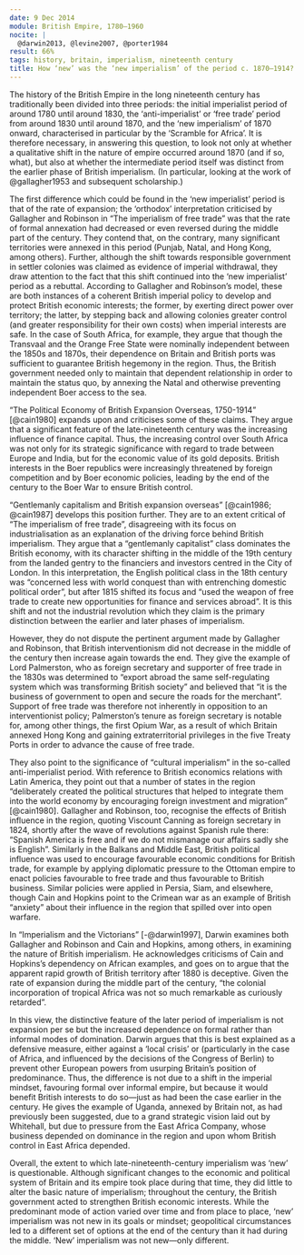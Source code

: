 ```yaml
---
date: 9 Dec 2014
module: British Empire, 1780–1960
nocite: |
  @darwin2013, @levine2007, @porter1984
result: 66%
tags: history, britain, imperialism, nineteenth century
title: How ‘new’ was the ‘new imperialism’ of the period c. 1870–1914?
---
```


The history of the British Empire in the long nineteenth century has traditionally been divided into three periods: the initial imperialist period of around 1780 until around 1830, the ‘anti-imperialist’ or ‘free trade’ period from around 1830 until around 1870, and the ‘new imperialism’ of 1870 onward, characterised in particular by the ‘Scramble for Africa’. It is therefore necessary, in answering this question, to look not only at whether a qualitative shift in the nature of empire occurred around 1870 (and if so, what), but also at whether the intermediate period itself was distinct from the earlier phase of British imperialism. (In particular, looking at the work of @gallagher1953 and subsequent scholarship.)

The first difference which could be found in the ‘new imperialist’ period is that of the rate of expansion; the ‘orthodox’ interpretation criticised by Gallagher and Robinson in “The imperialism of free trade” was that the rate of formal annexation had decreased or even reversed during the middle part of the century. They contend that, on the contrary, many significant territories were annexed in this period (Punjab, Natal, and Hong Kong, among others). Further, although the shift towards responsible government in settler colonies was claimed as evidence of imperial withdrawal, they draw attention to the fact that this shift continued into the ‘new imperialist’ period as a rebuttal. According to Gallagher and Robinson’s model, these are both instances of a coherent British imperial policy to develop and protect British economic interests; the former, by exerting direct power over territory; the latter, by stepping back and allowing colonies greater control (and greater responsibility for their own costs) when imperial interests are safe. In the case of South Africa, for example, they argue that though the Transvaal and the Orange Free State were nominally independent between the 1850s and 1870s, their dependence on Britain and British ports was sufficient to guarantee British hegemony in the region. Thus, the British government needed only to maintain that dependent relationship in order to maintain the status quo, by annexing the Natal and otherwise preventing independent Boer access to the sea.

“The Political Economy of British Expansion Overseas, 1750-1914” [@cain1980] expands upon and criticises some of these claims. They argue that a significant feature of the late-nineteenth century was the increasing influence of finance capital. Thus, the increasing control over South Africa was not only for its strategic significance with regard to trade between Europe and India, but for the economic value of its gold deposits. British interests in the Boer republics were increasingly threatened by foreign competition and by Boer economic policies, leading by the end of the century to the Boer War to ensure British control.

“Gentlemanly capitalism and British expansion overseas” [@cain1986; @cain1987] develops this position further. They are to an extent critical of “The imperialism of free trade”, disagreeing with its focus on industrialisation as an explanation of the driving force behind British imperialism. They argue that a “gentlemanly capitalist” class dominates the British economy, with its character shifting in the middle of the 19th century from the landed gentry to the financiers and investors centred in the City of London. In this interpretation, the English political class in the 18th century was “concerned less with world conquest than with entrenching domestic political order”, but after 1815 shifted its focus and “used the weapon of free trade to create new opportunities for finance and services abroad”. It is this shift and not the industrial revolution which they claim is the primary distinction between the earlier and later phases of imperialism.

However, they do not dispute the pertinent argument made by Gallagher and Robinson, that British interventionism did not decrease in the middle of the century then increase again towards the end. They give the example of Lord Palmerston, who as foreign secretary and supporter of free trade in the 1830s was determined to “export abroad the same self-regulating system which was transforming British society” and believed that “it is the business of government to open and secure the roads for the merchant”. Support of free trade was therefore not inherently in opposition to an interventionist policy; Palmerston’s tenure as foreign secretary is notable for, among other things, the first Opium War, as a result of which Britain annexed Hong Kong and gaining extraterritorial privileges in the five Treaty Ports in order to advance the cause of free trade.

They also point to the significance of “cultural imperialism” in the so-called anti-imperialist period. With reference to British economics relations with Latin America, they point out that a number of states in the region “deliberately created the political structures that helped to integrate them into the world economy by encouraging foreign investment and migration” [@cain1980]. Gallagher and Robinson, too, recognise the effects of British influence in the region, quoting Viscount Canning as foreign secretary in 1824, shortly after the wave of revolutions against Spanish rule there: “Spanish America is free and if we do not mismanage our affairs sadly she is English”. Similarly in the Balkans and Middle East, British political influence was used to encourage favourable economic conditions for British trade, for example by applying diplomatic pressure to the Ottoman empire to enact policies favourable to free trade and thus favourable to British business. Similar policies were applied in Persia, Siam, and elsewhere, though Cain and Hopkins point to the Crimean war as an example of British “anxiety” about their influence in the region that spilled over into open warfare.

In “Imperialism and the Victorians” [-@darwin1997], Darwin examines both Gallagher and Robinson and Cain and Hopkins, among others, in examining the nature of British imperialism. He acknowledges criticisms of Cain and Hopkins’s dependency on African examples, and goes on to argue that the apparent rapid growth of British territory after 1880 is deceptive. Given the rate of expansion during the middle part of the century, “the colonial incorporation of tropical Africa was not so much remarkable as curiously retarded”.

In this view, the distinctive feature of the later period of imperialism is not expansion per se but the increased dependence on formal rather than informal modes of domination. Darwin argues that this is best explained as a defensive measure, either against a ‘local crisis’ or (particularly in the case of Africa, and influenced by the decisions of the Congress of Berlin) to prevent other European powers from usurping Britain’s position of predominance. Thus, the difference is not due to a shift in the imperial mindset, favouring formal over informal empire, but because it would benefit British interests to do so—just as had been the case earlier in the century. He gives the example of Uganda, annexed by Britain not, as had previously been suggested, due to a grand strategic vision laid out by Whitehall, but due to pressure from the East Africa Company, whose business depended on dominance in the region and upon whom British control in East Africa depended.

Overall, the extent to which late-nineteenth-century imperialism was ‘new’ is questionable. Although significant changes to the economic and political system of Britain and its empire took place during that time, they did little to alter the basic nature of imperialism; throughout the century, the British government acted to strengthen British economic interests. While the predominant mode of action varied over time and from place to place, ‘new’ imperialism was not new in its goals or mindset; geopolitical circumstances led to a different set of options at the end of the century than it had during the middle. ‘New’ imperialism was not new—only different.
